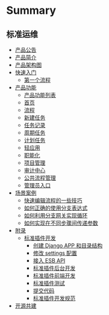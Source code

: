 # Summary

## 标准运维

* [产品公告](https://bk.tencent.com/s*mart/community/question/4058?type=answer)
* [产品简介](UserGuide/Overview/README.md)
* [产品架构图](UserGuide/Architecture/framework.md)
* [快速入门]()
    * [第一个流程](UserGuide/QuickStart/first_flow.md)
* [产品功能]()
    * [产品功能列表](UserGuide/ProductFeatures/features.md)
    * [首页](UserGuide/ProductFeatures/home.md)
    * [流程](UserGuide/ProductFeatures/flow.md)
    * [新建任务](UserGuide/ProductFeatures/new_task.md)
    * [任务记录](UserGuide/ProductFeatures/task.md)
    * [周期任务](UserGuide/ProductFeatures/cron_task.md)
    * [计划任务](UserGuide/ProductFeatures/scheduled_task.md)
    * [轻应用](UserGuide/ProductFeatures/mini*app.md)
    * [职能化](UserGuide/ProductFeatures/helper*team.md)
    * [项目管理](UserGuide/ProductFeatures/project_management.md)
    * [审计中心](UserGuide/ProductFeatures/audit.md)
    * [公共流程管理](UserGuide/ProductFeatures/common_flow.md)
    * [管理员入口](UserGuide/ProductFeatures/administrator_portal.md)
* [场景案例]()
    * [快速编辑流程的一些技巧](UserGuide/FAQ/flow*tips.md)
    * [如何正确的使用分支表达式](UserGuide/FAQ/flow*tips.md)
    * [如何利用分支网关实现循环](UserGuide/FAQ/loop.md)
    * [如何实现在不同步骤间传递参数](UserGuide/FAQ/pass*variables.md)
* [附录]()
    * [标准插件开发]()
        * [创建 Django APP 和目录结构](UserGuide/Appendix/Django.md)
        * [修改 settings 配置](UserGuide/Appendix/settings.md)
        * [接入 ESB API](UserGuide/Appendix/ESB.md)
        * [标准插件后台开发](UserGuide/Appendix/atomic.md)
        * [标准插件前端开发](UserGuide/Appendix/front.md)
        * [标准插件测试](UserGuide/Appendix/test.md)
        * [提交代码](UserGuide/Appendix/submit.md)
        * [标准插件开发规范](UserGuide/Appendix/specification.md)
* [开源共建](https://github.com/TencentBlueKing/bk*sops)
